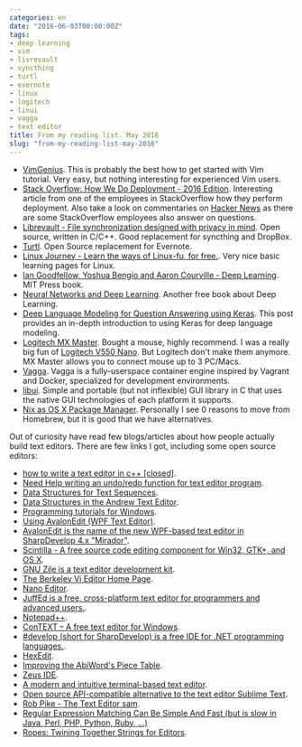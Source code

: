 ```yaml
---
categories: en
date: "2016-06-03T00:00:00Z"
tags:
- deep learning
- vim
- livrevault
- syncthing
- turtl
- evernote
- linux
- logitech
- linui
- vagga
- text editor
title: From my reading list. May 2016
slug: "from-my-reading-list-may-2016"
---
```


- [VimGenius](http://www.vimgenius.com). This is probably the best how to get
  started with Vim tutorial. Very easy, but nothing interesting for experienced
  Vim users.
- [Stack Overflow: How We Do Deployment - 2016
  Edition](http://nickcraver.com/blog/2016/05/03/stack-overflow-how-we-do-deployment-2016-edition/).
  Interesting article from one of the employees in StackOverflow how they
  perform deployment. Also take a look on commentaries on [Hacker
  News](https://news.ycombinator.com/item?id=11620890) as there are some
  StackOverflow employees also answer on questions.
- [Librevault - File synchronization designed with privacy in mind](https://librevault.com).
  Open source, written in C/C++. Good replacement for syncthing and DropBox.
- [Turtl](https://turtl.it). Open Source replacement for Evernote.
- [Linux Journey - Learn the ways of Linux-fu, for free.](https://linuxjourney.com).
  Very nice basic learning pages for Linux.
- [Ian Goodfellow, Yoshua Bengio and Aaron Courville - Deep Learning](http://www.deeplearningbook.org). MIT Press book.
- [Neural Networks and Deep Learning](http://neuralnetworksanddeeplearning.com). Another
  free book about Deep Learning.
- [Deep Language Modeling for Question Answering using Keras](http://benjaminbolte.com/blog/2016/keras-language-modeling.html).
  This post provides an in-depth introduction to using Keras for deep language modeling.
- [Logitech MX Master](http://www.logitech.com/en-us/product/mx-master). Bought a mouse,
  highly recommend. I was a really big fun of [Logitech V550 Nano](http://support.logitech.com/en_us/product/v550-nano-cordless-laser-mouse-for-notebooks). But Logitech don't make them anymore.
  MX Master allows you to connect mouse up to 3 PC/Macs.
- [Vagga](https://github.com/tailhook/vagga). Vagga is a fully-userspace container engine
  inspired by Vagrant and Docker, specialized for development environments.
- [libui](https://github.com/andlabs/libui). Simple and portable (but not inflexible)
  GUI library in C that uses the native GUI technologies of each platform it supports.
- [Nix as OS X Package Manager](http://ariya.ofilabs.com/2016/05/nix-as-os-x-package-manager.html).
  Personally I see 0 reasons to move from Homebrew, but it is good that we have
  alternatives.

Out of curiosity have read few blogs/articles about how people actually build text editors.
There are few links I got, including some open source editors:

- [how to write a text editor in c++ [closed]](http://stackoverflow.com/questions/1520022/how-to-write-a-text-editor-in-c).
- [Need Help writing an undo/redo function for text editor program](http://stackoverflow.com/questions/3860423/need-help-writing-an-undo-redo-function-for-text-editor-program).
- [Data Structures for Text Sequences](http://www.cs.unm.edu/~crowley/papers/sds/sds.html).
- [Data Structures in the Andrew Text Editor](https://www.cs.cmu.edu/~wjh/papers/byte.html).
- [Programming tutorials for Windows](http://www.catch22.net/tuts/neatpad/1).
- [Using AvalonEdit (WPF Text Editor)](http://www.codeproject.com/Articles/42490/Using-AvalonEdit-WPF-Text-Editor).
- [AvalonEdit is the name of the new WPF-based text editor in SharpDevelop 4.x "Mirador"](https://github.com/icsharpcode/SharpDevelop/wiki/AvalonEdit).
- [Scintilla - A free source code editing component for Win32, GTK+, and OS X](http://www.scintilla.org/ScintillaRelated.html).
- [GNU Zile is a text editor development kit](http://www.gnu.org/software/zile/).
- [The Berkeley Vi Editor Home Page](https://sites.google.com/a/bostic.com/keithbostic/vi/).
- [Nano Editor](http://www.nano-editor.org).
- [JuffEd is a free, cross-platform text editor for programmers and advanced users.](https://sourceforge.net/projects/juffed/).
- [Notepad++](https://github.com/notepad-plus-plus/notepad-plus-plus).
- [ConTEXT – A free text editor for Windows](http://www.context.cx).
- [#develop (short for SharpDevelop) is a free IDE for .NET programming languages.](https://github.com/icsharpcode/SharpDevelop).
- [HexEdit](http://www.catch22.net).
- [Improving the AbiWord's Piece Table](http://e98cuenc.free.fr/wordprocessor/piecetable.html).
- [Zeus IDE](http://www.zeusedit.com/index.html).
- [A modern and intuitive terminal-based text editor](https://github.com/zyedidia/micro).
- [Open source API-compatible alternative to the text editor Sublime Text](https://github.com/limetext/lime).
- [Rob Pike - The Text Editor sam](http://doc.cat-v.org/plan_9/4th_edition/papers/sam/).
- [Regular Expression Matching Can Be Simple And Fast (but is slow in Java, Perl, PHP, Python, Ruby, ...)](https://swtch.com/~rsc/regexp/regexp1.html)
- [Ropes: Twining Together Strings for Editors](http://scienceblogs.com/goodmath/2009/01/26/ropes-twining-together-strings/).
